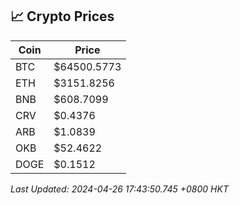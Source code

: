 ## 📈 Crypto Prices

| Coin | Price |
| ---- | ----- |
| BTC | $64500.5773 |
| ETH | $3151.8256 |
| BNB | $608.7099 |
| CRV | $0.4376 |
| ARB | $1.0839 |
| OKB | $52.4622 |
| DOGE | $0.1512 |

_Last Updated: 2024-04-26 17:43:50.745 +0800 HKT_